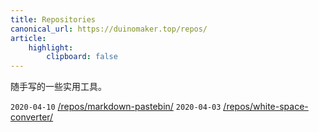 ```yaml
---
title: Repositories
canonical_url: https://duinomaker.top/repos/
article:
    highlight:
        clipboard: false
---
```


随手写的一些实用工具。

<code class="rigid">2020-04-10</code> <a href="/repos/markdown-pastebin/" target="_self">/repos/markdown-pastebin/</a>
<code class="rigid">2020-04-03</code> <a href="/repos/white-space-converter/" target="_self">/repos/white-space-converter/</a>